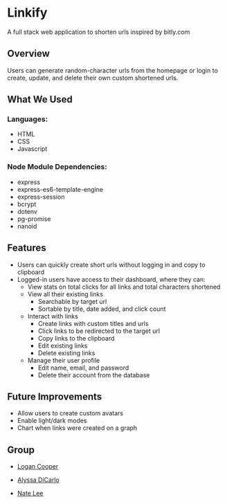 # Linkify
A full stack web application to shorten urls inspired by bitly.com

## Overview
Users can generate random-character urls from the homepage or login to create, update, and delete their own custom shortened urls.

## What We Used
### Languages:
- HTML
- CSS
- Javascript

### Node Module Dependencies:
- express
- express-es6-template-engine
- express-session
- bcrypt
- dotenv
- pg-promise
- nanoid
 
<!-- ## Screenshots
![TITLE](url) -->

## Features
* Users can quickly create short urls without logging in and copy to clipboard
* Logged-in users have access to their dashboard, where they can:
    * View stats on total clicks for all links and total characters shortened
    * View all their existing links
        * Searchable by target url
        * Sortable by title, date added, and click count
    * Interact with links
        * Create links with custom titles and urls
        * Click links to be redirected to the target url
        * Copy links to the clipboard
        * Edit existing links
        * Delete existing links
    * Manage their user profile
        * Edit name, email, and password
        * Delete their account from the database

## Future Improvements
* Allow users to create custom avatars
* Enable light/dark modes
* Chart when links were created on a graph

## Group

- <a href="https://github.com/logancooper">Logan Cooper</a>

- <a href="https://github.com/alyssadicarlo">Alyssa DiCarlo</a>

- <a href="https://github.com/natelee3">Nate Lee</a>
